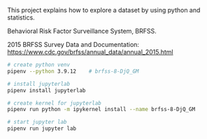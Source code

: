 This project explains how to explore a dataset by using python and statistics.

Behavioral Risk Factor Surveillance System, BRFSS.

2015 BRFSS Survey Data and Documentation: https://www.cdc.gov/brfss/annual_data/annual_2015.html

```sh
# create python venv
pipenv --python 3.9.12    # brfss-8-DjQ_GM

# install jupyterlab
pipenv install jupyterlab

# create kernel for jupyterlab
pipenv run python -m ipykernel install --name brfss-8-DjQ_GM

# start jupyter lab
pipenv run jupyter lab
```
